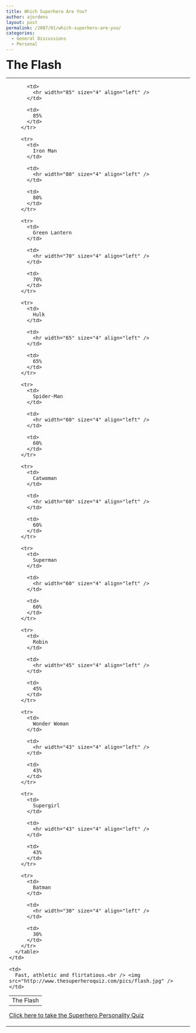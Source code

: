 ```yaml
---
title: Which Superhero Are You?
author: ajordens
layout: post
permalink: /2007/01/which-superhero-are-you/
categories:
  - General Discussions
  - Personal
---
```

**<font size="6">The Flash</font>**

<table>
  <tr>
    <td>
      <table>
        <tr>
          <td>
            The Flash
          </td>
          
          <td>
            <hr width="85" size="4" align="left" />
          </td>
          
          <td>
            85%
          </td>
        </tr>
        
        <tr>
          <td>
            Iron Man
          </td>
          
          <td>
            <hr width="80" size="4" align="left" />
          </td>
          
          <td>
            80%
          </td>
        </tr>
        
        <tr>
          <td>
            Green Lantern
          </td>
          
          <td>
            <hr width="70" size="4" align="left" />
          </td>
          
          <td>
            70%
          </td>
        </tr>
        
        <tr>
          <td>
            Hulk
          </td>
          
          <td>
            <hr width="65" size="4" align="left" />
          </td>
          
          <td>
            65%
          </td>
        </tr>
        
        <tr>
          <td>
            Spider-Man
          </td>
          
          <td>
            <hr width="60" size="4" align="left" />
          </td>
          
          <td>
            60%
          </td>
        </tr>
        
        <tr>
          <td>
            Catwoman
          </td>
          
          <td>
            <hr width="60" size="4" align="left" />
          </td>
          
          <td>
            60%
          </td>
        </tr>
        
        <tr>
          <td>
            Superman
          </td>
          
          <td>
            <hr width="60" size="4" align="left" />
          </td>
          
          <td>
            60%
          </td>
        </tr>
        
        <tr>
          <td>
            Robin
          </td>
          
          <td>
            <hr width="45" size="4" align="left" />
          </td>
          
          <td>
            45%
          </td>
        </tr>
        
        <tr>
          <td>
            Wonder Woman
          </td>
          
          <td>
            <hr width="43" size="4" align="left" />
          </td>
          
          <td>
            43%
          </td>
        </tr>
        
        <tr>
          <td>
            Supergirl
          </td>
          
          <td>
            <hr width="43" size="4" align="left" />
          </td>
          
          <td>
            43%
          </td>
        </tr>
        
        <tr>
          <td>
            Batman
          </td>
          
          <td>
            <hr width="30" size="4" align="left" />
          </td>
          
          <td>
            30%
          </td>
        </tr>
      </table>
    </td>
    
    <td>
      Fast, athletic and flirtatious.<br /> <img src="http://www.thesuperheroquiz.com/pics/flash.jpg" />
    </td>
  </tr>
</table>

[ Click here to take the Superhero Personality Quiz][1]

 [1]: http://www.thesuperheroquiz.com/